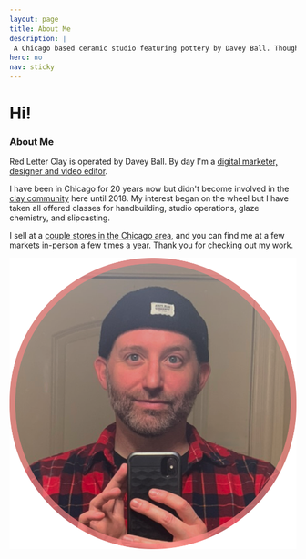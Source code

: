 ```yaml
---
layout: page
title: About Me
description: |
 A Chicago based ceramic studio featuring pottery by Davey Ball. Thoughtfully made ceramics for every day enjoyment.
hero: no
nav: sticky
---
```

<div class="row animate__animated animate__fadeIn">
    <div class="col-md-6 col-sm-12 bg-red rounded-3 p-4 pt-5">
        <h1 class="ital mb-4">Hi!</h1>
        <h3 class="pt-3">About Me</h3>
        <p>Red Letter Clay is operated by Davey Ball. By day I'm a <a href="https://www.raygun.org" target="_blank" alt="Raygun Design">digital marketer, designer and video editor</a>.</p>
        <p>I have been in Chicago for 20 years now but didn't become involved in the <a href="https://www.gnarwareworkshop.com" target="_blank" alt="GnarWare Workshop">clay community</a> here until 2018. My interest began on the wheel but I have taken all offered classes for handbuilding, studio operations, glaze chemistry, and slipcasting.</p>
        <p>I sell at a <a href="/shop/" alt="Shop">couple stores in the Chicago area</a>, and you can find me at a few markets in-person a few times a year. Thank you for checking out my work.</p>
    </div>
    <div class="col-md-6 col-sm-12">
        <img src="/assets/img/davey.png" class="img-fluid p-5" alt="Davey Ball">
    </div>
</div>